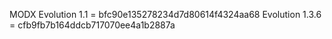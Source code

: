 MODX Evolution 1.1 = bfc90e135278234d7d80614f4324aa68
Evolution 1.3.6 = cfb9fb7b164ddcb717070ee4a1b2887a
